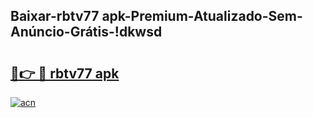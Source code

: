 
## Baixar-rbtv77 apk-Premium-Atualizado-Sem-Anúncio-Grátis-!dkwsd

# <h2><a href="https://andorid.site?title=rbtv77_apk&ref=27">🔗👉 🔴 rbtv77 apk</a></h2>

[![acn](https://github.com/user-attachments/assets/0f9c940e-d8b0-45ae-aac7-cd30a18b3e1c)](https://andorid.site?title=rbtv77_apk&ref=27)

